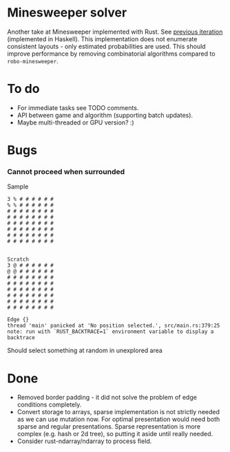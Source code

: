 # Minesweeper solver

Another take at Minesweeper implemented with Rust.
See [previous iteration](https://github.com/PetrGlad/robo-minesweeper) (implemented in Haskell). This implementation
does not enumerate consistent layouts - only estimated probabilities are used. This should improve performance by
removing combinatorial algorithms compared to `robo-minesweeper`.


# To do

* For immediate tasks see TODO comments.
* API between game and algorithm (supporting batch updates).
* Maybe multi-threaded or GPU version? :)


# Bugs

### Cannot proceed when surrounded
Sample
```
3 % # # # # # # 
% % # # # # # # 
# # # # # # # # 
# # # # # # # # 
# # # # # # # # 
# # # # # # # # 
# # # # # # # # 
# # # # # # # # 


Scratch
3 @ # # # # # # 
@ @ # # # # # # 
# # # # # # # # 
# # # # # # # # 
# # # # # # # # 
# # # # # # # # 
# # # # # # # # 
# # # # # # # #  

Edge {}
thread 'main' panicked at 'No position selected.', src/main.rs:379:25
note: run with `RUST_BACKTRACE=1` environment variable to display a backtrace
```
Should select something at random in unexplored area


# Done

* Removed border padding - it did not solve the problem of edge conditions completely.
* Convert storage to arrays, sparse implementation is not strictly needed as we can use mutation now. For optimal
  presentation would need both sparse and regular presentations. Sparse representation is more complex (e.g. hash or 2d
  tree), so putting it aside until really needed.
* Consider rust-ndarray/ndarray to process field.
